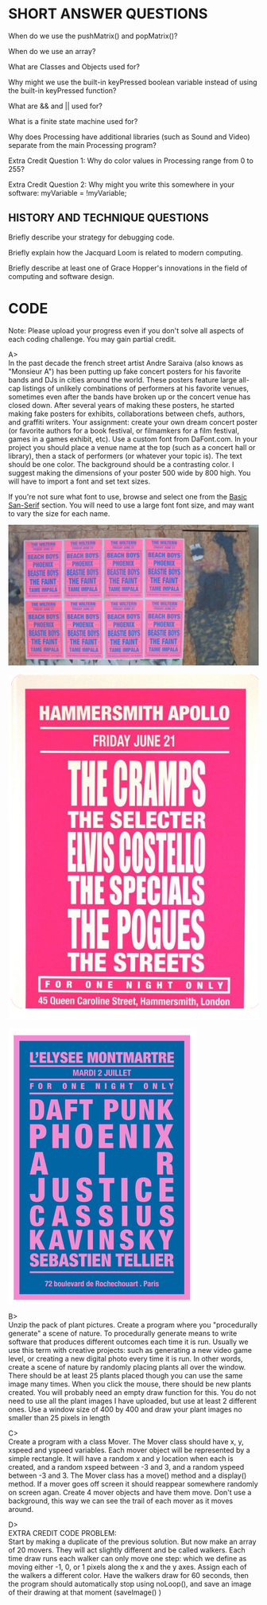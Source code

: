 # SHORT ANSWER QUESTIONS

When do we use the pushMatrix() and popMatrix()?

When do we use an array?

What are Classes and Objects used for?

Why might we use the built-in keyPressed boolean variable instead of using the built-in keyPressed function? 

What are && and || used for?

What is a finite state machine used for?

Why does Processing have additional libraries (such as Sound and Video) separate from the main Processing program?

Extra Credit Question 1: Why do color values in Processing range from 0 to 255?

Extra Credit Question 2: Why might you write this somewhere in your software: myVariable = !myVariable;


## HISTORY AND TECHNIQUE QUESTIONS

Briefly describe your strategy for debugging code.

Briefly explain how the Jacquard Loom is related to modern computing.

Briefly describe at least one of Grace Hopper's innovations in the field of computing and software design.

# CODE

Note: Please upload your progress even if you don't solve all aspects of each coding challenge. You may gain partial credit.

A>  
In the past decade the french street artist Andre Saraiva (also knows as "Monsieur A") has been putting up fake concert posters for his favorite bands and DJs in cities around the world. These posters feature large all-cap listings of unlikely combinations of performers at his favorite venues, sometimes even after the bands have broken up or the concert venue has closed down. After several years of making these posters, he started making fake posters for exhibits, collaborations between chefs, authors, and graffiti writers. Your assignment: create your own dream concert poster (or favorite authors for a book festival, or filmamkers for a film festival, games in a games exhibit, etc). Use a custom font from DaFont.com. In your project you should place a venue name at the top (such as a concert hall or library), then a stack of performers (or whatever your topic is). The text should be one color. The background should be a contrasting color. I suggest making the dimensions of your poster 500 wide by 800 high. You will have to import a font and set text sizes.

If you're not sure what font to use, browse and select one from the [Basic San-Serif](https://www.dafont.com/theme.php?cat=501) section. You will need to use a large font font size, and may want to vary the size for each name.

![wheatpasted posters](mra1.jpg)

![The Cramps and others poster](cramps.png)

![DAFT PUNK and others poster](montmartre.png)

B>  
Unzip the pack of plant pictures. Create a program where you "procedurally generate" a scene of nature. To procedurally generate means to write software that produces different outcomes each time it is run. Usually we use this term with creative projects: such as generating a new video game level, or creating a new digital photo every time it is run. In other words, create a scene of nature by randomly placing plants all over the window. There should be at least 25 plants placed though you can use the same image many times. When you click the mouse, there should be new plants created. You will probably need an empty draw function for this. You do not need to use all the plant images I have uploaded, but use at least 2 different ones. Use a window size of 400 by 400 and draw your plant images no smaller than 25 pixels in length

C>  
Create a program with a class Mover. The Mover class should have x, y, xspeed and yspeed variables. Each mover object will be represented by a simple rectangle. It will have a random x and y location when each is created, and a random xspeed between -3 and 3, and a random yspeed between -3 and 3. The Mover class has a move() method and a display() method. If a mover goes off screen it should reappear somewhere randomly on screen agan. Create 4 mover objects and have them move. Don't use a background, this way we can see the trail of each mover as it moves around. 

D>  
EXTRA CREDIT CODE PROBLEM:  
Start by making a duplicate of the previous solution. But now make an array of 20 movers. They will act slightly different and be called walkers. Each time draw runs each walker can only move one step: which we define as moving either -1, 0, or 1 pixels along the x and the y axes. Assign each of the walkers a different color. Have the walkers draw for 60 seconds, then the program should automatically stop using noLoop(), and save an image of their drawing at that moment (saveImage() )
